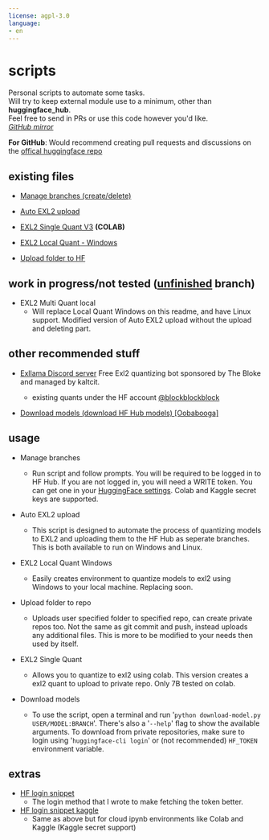 ```yaml
---
license: agpl-3.0
language:
- en
---
```

# scripts

Personal scripts to automate some tasks.\
Will try to keep external module use to a minimum, other than **huggingface_hub**.\
Feel free to send in PRs or use this code however you'd like.\
*[GitHub mirror](https://github.com/anthonyg5005/hf-scripts)*

**For GitHub**: Would recommend creating pull requests and discussions on the [offical huggingface repo](https://huggingface.co/Anthonyg5005/hf-scripts)

## existing files

- [Manage branches (create/delete)](https://huggingface.co/Anthonyg5005/hf-scripts/blob/main/manage%20branches.py)

- [Auto EXL2 upload](https://huggingface.co/Anthonyg5005/hf-scripts/resolve/main/auto-exl2-upload/auto-exl2-upload.zip?download=true)

- [EXL2 Single Quant V3](https://colab.research.google.com/drive/1Vc7d6JU3Z35OVHmtuMuhT830THJnzNfS?usp=sharing) **(COLAB)**

- [EXL2 Local Quant - Windows](https://huggingface.co/Anthonyg5005/hf-scripts/resolve/main/exl2-windows-local/exl2-windows-local.zip?download=true)

- [Upload folder to HF](https://huggingface.co/Anthonyg5005/hf-scripts/blob/main/upload%20folder%20to%20repo.py)

## work in progress/not tested ([unfinished](https://huggingface.co/Anthonyg5005/hf-scripts/tree/unfinished) branch)

- EXL2 Multi Quant local
  - Will replace Local Quant Windows on this readme, and have Linux support. Modified version of Auto EXL2 upload without the upload and deleting part.

## other recommended stuff

- [Exllama Discord server](https://discord.gg/NSFwVuCjRq) Free Exl2 quantizing bot sponsored by The Bloke and managed by kaltcit.
  - existing quants under the HF account [@blockblockblock](https://huggingface.co/blockblockblock)

- [Download models (download HF Hub models) [Oobabooga]](https://github.com/oobabooga/text-generation-webui/blob/main/download-model.py)

## usage

- Manage branches
  - Run script and follow prompts. You will be required to be logged in to HF Hub. If you are not logged in, you will need a WRITE token. You can get one in your [HuggingFace settings](https://huggingface.co/settings/tokens). Colab and Kaggle secret keys are supported.

- Auto EXL2 upload
  - This script is designed to automate the process of quantizing models to EXL2 and uploading them to the HF Hub as seperate branches. This is both available to run on Windows and Linux.

- EXL2 Local Quant Windows
  - Easily creates environment to quantize models to exl2 using Windows to your local machine. Replacing soon.

- Upload folder to repo
  - Uploads user specified folder to specified repo, can create private repos too. Not the same as git commit and push, instead uploads any additional files. This is more to be modified to your needs then used by itself.

- EXL2 Single Quant
  - Allows you to quantize to exl2 using colab. This version creates a exl2 quant to upload to private repo. Only 7B tested on colab.
  
- Download models
  - To use the script, open a terminal and run '`python download-model.py USER/MODEL:BRANCH`'. There's also a '`--help`' flag to show the available arguments. To download from private repositories, make sure to login using '`huggingface-cli login`' or (not recommended) `HF_TOKEN` environment variable.

## extras

- [HF login snippet](https://huggingface.co/Anthonyg5005/hf-scripts/blob/main/HF%20Login%20Snippet.py)
  - The login method that I wrote to make fetching the token better.
- [HF login snippet kaggle](https://huggingface.co/Anthonyg5005/hf-scripts/blob/main/HF%20Login%20Snippet%20Kaggle.py)
  - Same as above but for cloud ipynb environments like Colab and Kaggle (Kaggle secret support)
